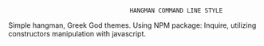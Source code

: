                                       HANGMAN COMMAND LINE STYLE
                                      
                                      
                                      
                            
   Simple hangman, Greek God themes. Using NPM package: Inquire, utilizing constructors manipulation with javascript.
